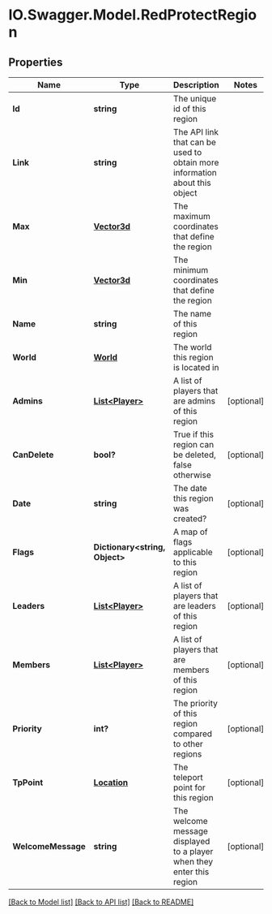 # IO.Swagger.Model.RedProtectRegion
## Properties

Name | Type | Description | Notes
------------ | ------------- | ------------- | -------------
**Id** | **string** | The unique id of this region | 
**Link** | **string** | The API link that can be used to obtain more information about this object | 
**Max** | [**Vector3d**](Vector3d.md) | The maximum coordinates that define the region | 
**Min** | [**Vector3d**](Vector3d.md) | The minimum coordinates that define the region | 
**Name** | **string** | The name of this region | 
**World** | [**World**](World.md) | The world this region is located in | 
**Admins** | [**List&lt;Player&gt;**](Player.md) | A list of players that are admins of this region | [optional] 
**CanDelete** | **bool?** | True if this region can be deleted, false otherwise | [optional] 
**Date** | **string** | The date this region was created? | [optional] 
**Flags** | **Dictionary&lt;string, Object&gt;** | A map of flags applicable to this region | [optional] 
**Leaders** | [**List&lt;Player&gt;**](Player.md) | A list of players that are leaders of this region | [optional] 
**Members** | [**List&lt;Player&gt;**](Player.md) | A list of players that are members of this region | [optional] 
**Priority** | **int?** | The priority of this region compared to other regions | [optional] 
**TpPoint** | [**Location**](Location.md) | The teleport point for this region | [optional] 
**WelcomeMessage** | **string** | The welcome message displayed to a player when they enter this region | [optional] 

[[Back to Model list]](../README.md#documentation-for-models) [[Back to API list]](../README.md#documentation-for-api-endpoints) [[Back to README]](../README.md)

